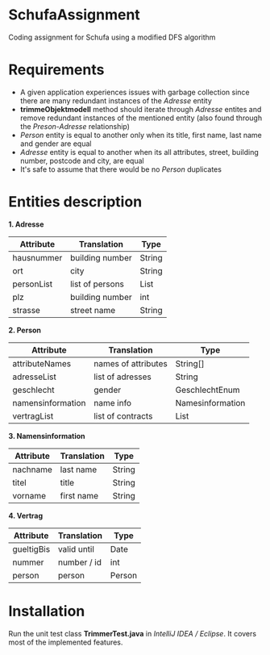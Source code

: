 # SchufaAssignment
Coding assignment for Schufa using a modified DFS algorithm 

# Requirements
* A given application experiences issues with garbage collection since there are many redundant instances of the *Adresse* entity
* **trimmeObjektmodell** method should iterate through *Adresse* entites and remove redundant instances of the mentioned entity (also found through the *Preson-Adresse* relationship)
* *Person* entity is equal to another only when its title, first name, last name and gender are equal
* *Adresse* entity is equal to another when its all attributes, street, building number, postcode and city, are equal
* It's safe to assume that there would be no *Person* duplicates

# Entities description
**1. Adresse**

| Attribute  | Translation     | Type         |
| -----------| ----------------| ------------ |
| hausnummer | building number | String       |
| ort        | city            | String       |
| personList | list of persons | List<Person> |
| plz        | building number | int          |
| strasse    | street name     | String       |
  
**2. Person**

| Attribute         | Translation         | Type             |
| ------------------| --------------------| ---------------- |
| attributeNames    | names of attributes | String[]         |
| adresseList       | list of adresses    | String           |
| geschlecht        | gender              | GeschlechtEnum   |
| namensinformation | name info           | Namesinformation |
| vertragList       | list of contracts   | List<Vertrag>    |

**3. Namensinformation**

| Attribute  | Translation     | Type         |
| -----------| ----------------| ------------ |
| nachname   | last name       | String       |
| titel      | title           | String       |
| vorname    | first name      | String       |

**4. Vertrag**

| Attribute  | Translation     | Type         |
| -----------| ----------------| ------------ |
| gueltigBis | valid until     | Date         |
| nummer     | number / id     | int          |
| person     | person          | Person       |

# Installation
Run the unit test class **TrimmerTest.java** in *IntelliJ IDEA / Eclipse*. It covers most of the implemented features.
